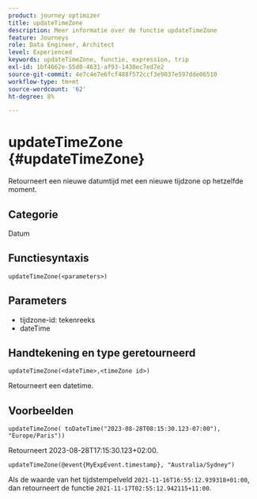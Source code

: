 ```yaml
---
product: journey optimizer
title: updateTimeZone
description: Meer informatie over de functie updateTimeZone
feature: Journeys
role: Data Engineer, Architect
level: Experienced
keywords: updateTimeZone, functie, expression, trip
exl-id: 1bf4662e-55d0-4631-af93-1430ec7ed7e2
source-git-commit: 4e7c4e7e6fcf488f572ccf3e9037e597dde06510
workflow-type: tm+mt
source-wordcount: '62'
ht-degree: 8%

---
```


# updateTimeZone {#updateTimeZone}

Retourneert een nieuwe datumtijd met een nieuwe tijdzone op hetzelfde moment.

## Categorie

Datum

## Functiesyntaxis

`updateTimeZone(<parameters>)`

## Parameters

* tijdzone-id: tekenreeks
* dateTime

## Handtekening en type geretourneerd

`updateTimeZone(<dateTime>,<timeZone id>)`

Retourneert een datetime.

## Voorbeelden

`updateTimeZone( toDateTime("2023-08-28T08:15:30.123-07:00"), "Europe/Paris"))`

Retourneert 2023-08-28T17:15:30.123+02:00.

<!--`updateTimeZone( toDateTime("2019-08-28T08:15:30.123-07:00"), toTimeZone("Europe/Paris")))`
Returns "2019-08-28T17:15:30.123+02:00".-->

`updateTimeZone(@event{MyExpEvent.timestamp}, "Australia/Sydney")`

Als de waarde van het tijdstempelveld `2021-11-16T16:55:12.939318+01:00`, dan retourneert de functie `2021-11-17T02:55:12.942115+11:00`.
